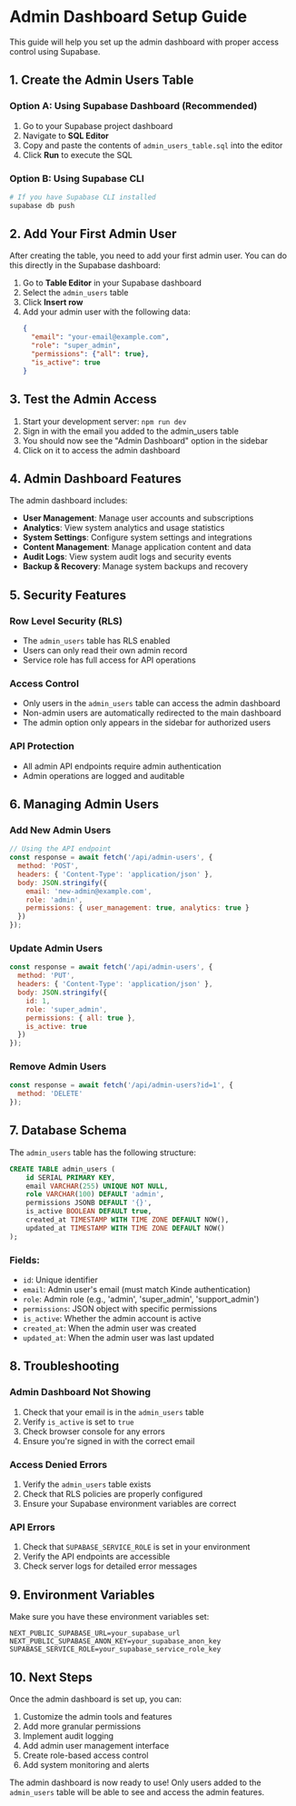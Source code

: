 # Admin Dashboard Setup Guide

This guide will help you set up the admin dashboard with proper access control using Supabase.

## 1. Create the Admin Users Table

### Option A: Using Supabase Dashboard (Recommended)

1. Go to your Supabase project dashboard
2. Navigate to **SQL Editor**
3. Copy and paste the contents of `admin_users_table.sql` into the editor
4. Click **Run** to execute the SQL

### Option B: Using Supabase CLI

```bash
# If you have Supabase CLI installed
supabase db push
```

## 2. Add Your First Admin User

After creating the table, you need to add your first admin user. You can do this directly in the Supabase dashboard:

1. Go to **Table Editor** in your Supabase dashboard
2. Select the `admin_users` table
3. Click **Insert row**
4. Add your admin user with the following data:
   ```json
   {
     "email": "your-email@example.com",
     "role": "super_admin",
     "permissions": {"all": true},
     "is_active": true
   }
   ```

## 3. Test the Admin Access

1. Start your development server: `npm run dev`
2. Sign in with the email you added to the admin_users table
3. You should now see the "Admin Dashboard" option in the sidebar
4. Click on it to access the admin dashboard

## 4. Admin Dashboard Features

The admin dashboard includes:

- **User Management**: Manage user accounts and subscriptions
- **Analytics**: View system analytics and usage statistics
- **System Settings**: Configure system settings and integrations
- **Content Management**: Manage application content and data
- **Audit Logs**: View system audit logs and security events
- **Backup & Recovery**: Manage system backups and recovery

## 5. Security Features

### Row Level Security (RLS)
- The `admin_users` table has RLS enabled
- Users can only read their own admin record
- Service role has full access for API operations

### Access Control
- Only users in the `admin_users` table can access the admin dashboard
- Non-admin users are automatically redirected to the main dashboard
- The admin option only appears in the sidebar for authorized users

### API Protection
- All admin API endpoints require admin authentication
- Admin operations are logged and auditable

## 6. Managing Admin Users

### Add New Admin Users
```javascript
// Using the API endpoint
const response = await fetch('/api/admin-users', {
  method: 'POST',
  headers: { 'Content-Type': 'application/json' },
  body: JSON.stringify({
    email: 'new-admin@example.com',
    role: 'admin',
    permissions: { user_management: true, analytics: true }
  })
});
```

### Update Admin Users
```javascript
const response = await fetch('/api/admin-users', {
  method: 'PUT',
  headers: { 'Content-Type': 'application/json' },
  body: JSON.stringify({
    id: 1,
    role: 'super_admin',
    permissions: { all: true },
    is_active: true
  })
});
```

### Remove Admin Users
```javascript
const response = await fetch('/api/admin-users?id=1', {
  method: 'DELETE'
});
```

## 7. Database Schema

The `admin_users` table has the following structure:

```sql
CREATE TABLE admin_users (
    id SERIAL PRIMARY KEY,
    email VARCHAR(255) UNIQUE NOT NULL,
    role VARCHAR(100) DEFAULT 'admin',
    permissions JSONB DEFAULT '{}',
    is_active BOOLEAN DEFAULT true,
    created_at TIMESTAMP WITH TIME ZONE DEFAULT NOW(),
    updated_at TIMESTAMP WITH TIME ZONE DEFAULT NOW()
);
```

### Fields:
- `id`: Unique identifier
- `email`: Admin user's email (must match Kinde authentication)
- `role`: Admin role (e.g., 'admin', 'super_admin', 'support_admin')
- `permissions`: JSON object with specific permissions
- `is_active`: Whether the admin account is active
- `created_at`: When the admin user was created
- `updated_at`: When the admin user was last updated

## 8. Troubleshooting

### Admin Dashboard Not Showing
1. Check that your email is in the `admin_users` table
2. Verify `is_active` is set to `true`
3. Check browser console for any errors
4. Ensure you're signed in with the correct email

### Access Denied Errors
1. Verify the `admin_users` table exists
2. Check that RLS policies are properly configured
3. Ensure your Supabase environment variables are correct

### API Errors
1. Check that `SUPABASE_SERVICE_ROLE` is set in your environment
2. Verify the API endpoints are accessible
3. Check server logs for detailed error messages

## 9. Environment Variables

Make sure you have these environment variables set:

```env
NEXT_PUBLIC_SUPABASE_URL=your_supabase_url
NEXT_PUBLIC_SUPABASE_ANON_KEY=your_supabase_anon_key
SUPABASE_SERVICE_ROLE=your_supabase_service_role_key
```

## 10. Next Steps

Once the admin dashboard is set up, you can:

1. Customize the admin tools and features
2. Add more granular permissions
3. Implement audit logging
4. Add admin user management interface
5. Create role-based access control
6. Add system monitoring and alerts

The admin dashboard is now ready to use! Only users added to the `admin_users` table will be able to see and access the admin features. 